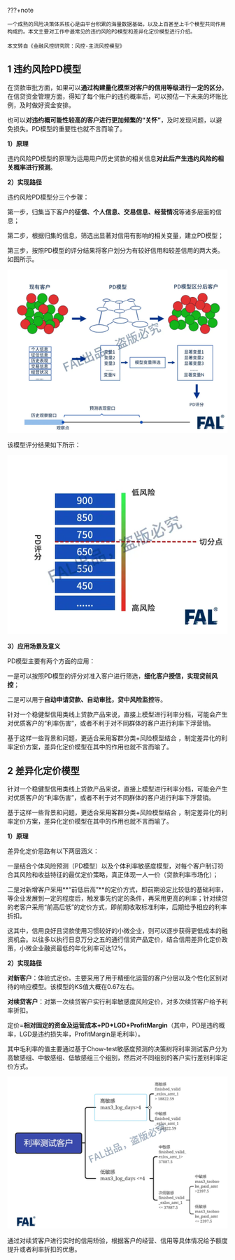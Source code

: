 ???+note
	
	一个成熟的风险决策体系核心是由平台积累的海量数据基础，以及上百甚至上千个模型共同作用构成的。本文主要对工作中最常见的违约风险PD模型和差异化定价模型进行介绍。

	本文转自《金融风控研究院：风控-主流风控模型》

## 1 违约风险PD模型

在贷款审批方面，如果可以**通过构建量化模型对客户的信用等级进行一定的区分**。在信贷资金管理方面，得知了每个账户的违约概率后，可以预估一下未来的坏账比例，及时做好资金安排。

也可以**对违约概可能性较高的客户进行更加频繁的“关怀”**，及时发现问题，以避免损失。PD模型的重要性也就不言而喻了。

**1）原理**

违约风险PD模型的原理为运用用户历史贷款的相关信息**对此后产生违约风险的相关概率进行预测**。

**2）实现路径**

违约风险PD模型分三个步骤：

第一步，归集当下客户的**征信、个人信息、交易信息、经营情况**等诸多层面的信息；

第二步，根据归集的信息，筛选出显著对信用有影响的相关变量，建立PD模型；

第三步，按照PD模型的评分结果将客户划分为有较好信用和较差信用的两大类。如图所示。

![](images/Pasted%20image%2020221201162233.png)

该模型评分结果如下所示：

![](images/Pasted%20image%2020221201162245.png)


**3）应用场景及意义**

PD模型主要有两个方面的应用：

一是可以按照PD模型的评分对准入客户进行筛选，**细化客户授信，实现贷前风控**；

二是可以用于**自动申请贷款、自动审批，贷中风险监控**等。

针对一个稳健型信用类线上贷款产品来说，直接上模型进行利率分档，可能会产生对优质客户的“利率伤害”，或者不利于对不同群体的客户进行利率下浮营销。

基于这样一些背景和问题，更适合采用客群分类+风险模型结合 ，制定差异化的利率定价方案，差异化定价模型在其中的作用也就不言而喻了。

## 2 差异化定价模型

针对一个稳健型信用类线上贷款产品来说，直接上模型进行利率分档，可能会产生对优质客户的“利率伤害”，或者不利于对不同群体的客户进行利率下浮营销。

基于这样一些背景和问题，更适合采用客群分类+风险模型结合 ，制定差异化的利率定价方案，差异化定价模型在其中的作用也就不言而喻了。

**1）原理**

差异化定价思路有以下两层涵义：

一是结合个体风险预测（PD模型）以及个体利率敏感度模型，对每个客户制订符合其风险和收益特征的最优定价策略，真正体现一人一价（贷款利率市场化）；

二是对新增客户采用**“前低后高”**的定价方式，即前期设定比较低的基础利率，等企业发展到一定的程度后，触发事先约定的条件，再采用更高的利率；针对续贷的老客户采用“前高后低”的定价方式，即前期收取标准利率，后期给予相应的利率折扣。

这其中，信用良好且贷款使用习惯较好的小微企业，则可以逐步获得更低成本的融资机会。以往多以执行日息万分之五的通行信贷产品定价，结合信用差异化定价政策，小微企业融资最低的年化利率可达12%。

**2）实现路径**

**对新客户**：体验式定价。主要采用了用于精细化运营的客户分层以及个性化区别对待的响应模型。该模型的KS值大概在0.67左右。

**对续贷客户**：对第一次续贷客户实行利率敏感度风险定价，对多次续贷客户给予利率折扣。

定价=**相对固定的资金及运营成本+PD*LGD+ProfitMargin**（其中，PD是违约概率，LGD是违约损失率，ProfitMargin是毛利率）。

其中毛利率的值主要通过基于Chow-test敏感度预测的决策树将利率测试客户分为高敏感组、中敏感组、低敏感组三个组别，然后对不同组别的客户实行差别利率定价方式。

![](images/Pasted%20image%2020221201162304.png)

通过对续贷客户进行实时的信用矫验，根据客户的经营、信用等具体情况给予额度提升或者利率折扣的优惠。

